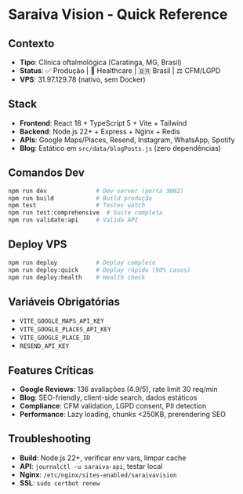 # Saraiva Vision - Quick Reference

## Contexto
- **Tipo**: Clínica oftalmológica (Caratinga, MG, Brasil)
- **Status**: ✅ Produção | 🏥 Healthcare | 🇧🇷 Brasil | ⚖️ CFM/LGPD
- **VPS**: 31.97.129.78 (nativo, sem Docker)

## Stack
- **Frontend**: React 18 + TypeScript 5 + Vite + Tailwind
- **Backend**: Node.js 22+ + Express + Nginx + Redis
- **APIs**: Google Maps/Places, Resend, Instagram, WhatsApp, Spotify
- **Blog**: Estático em `src/data/blogPosts.js` (zero dependências)

## Comandos Dev
```bash
npm run dev              # Dev server (porta 3002)
npm run build            # Build produção
npm test                 # Testes watch
npm run test:comprehensive  # Suite completa
npm run validate:api     # Valida API
```

## Deploy VPS
```bash
npm run deploy           # Deploy completo
npm run deploy:quick     # Deploy rápido (90% casos)
npm run deploy:health    # Health check
```

## Variáveis Obrigatórias
- `VITE_GOOGLE_MAPS_API_KEY`
- `VITE_GOOGLE_PLACES_API_KEY` 
- `VITE_GOOGLE_PLACE_ID`
- `RESEND_API_KEY`

## Features Críticas
- **Google Reviews**: 136 avaliações (4.9/5), rate limit 30 req/min
- **Blog**: SEO-friendly, client-side search, dados estáticos
- **Compliance**: CFM validation, LGPD consent, PII detection
- **Performance**: Lazy loading, chunks <250KB, prerendering SEO

## Troubleshooting
- **Build**: Node.js 22+, verificar env vars, limpar cache
- **API**: `journalctl -u saraiva-api`, testar local
- **Nginx**: `/etc/nginx/sites-enabled/saraivavision`
- **SSL**: `sudo certbot renew`